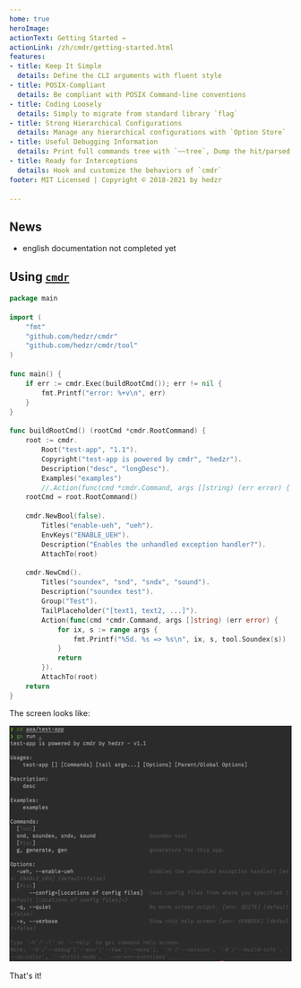 ```yaml
---
home: true
heroImage: 
actionText: Getting Started →
actionLink: /zh/cmdr/getting-started.html
features:
- title: Keep It Simple
  details: Define the CLI arguments with fluent style
- title: POSIX-Compliant
  details: Be compliant with POSIX Command-line conventions
- title: Coding Loosely
  details: Simply to migrate from standard library `flag`
- title: Strong Hierarchical Configurations
  details: Manage any hierarchical configurations with `Option Store`
- title: Useful Debugging Information
  details: Print full commands tree with `~~tree`, Dump the hit/parsed info with `~~debug`
- title: Ready for Interceptions
  details: Hook and customize the behaviors of `cmdr`
footer: MIT Licensed | Copyright © 2018-2021 by hedzr

---
```


## News

 - english documentation not completed yet
 

## Using [`cmdr`](https://github.com/hedzr/cmdr)

```go
package main

import (
	"fmt"
	"github.com/hedzr/cmdr"
	"github.com/hedzr/cmdr/tool"
)

func main() {
	if err := cmdr.Exec(buildRootCmd()); err != nil {
		fmt.Printf("error: %+v\n", err)
	}
}

func buildRootCmd() (rootCmd *cmdr.RootCommand) {
	root := cmdr.
		Root("test-app", "1.1").
		Copyright("test-app is powered by cmdr", "hedzr").
		Description("desc", "longDesc").
		Examples("examples")
		//.Action(func(cmd *cmdr.Command, args []string) (err error) { return; )
	rootCmd = root.RootCommand()

	cmdr.NewBool(false).
		Titles("enable-ueh", "ueh").
		EnvKeys("ENABLE_UEH").
		Description("Enables the unhandled exception handler?").
		AttachTo(root)

	cmdr.NewCmd().
		Titles("soundex", "snd", "sndx", "sound").
		Description("soundex test").
		Group("Test").
		TailPlaceholder("[text1, text2, ...]").
		Action(func(cmd *cmdr.Command, args []string) (err error) {
			for ix, s := range args {
				fmt.Printf("%5d. %s => %s\n", ix, s, tool.Soundex(s))
			}
			return
		}).
		AttachTo(root)
	return
}
```

The screen looks like:

![image-20210920154132341](https://raw.githubusercontent.com/hzimg/blog-pics/master/uPic/image-20210920154132341.png)

That's it!

